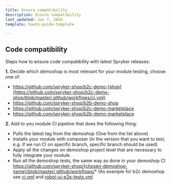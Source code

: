 ```yaml
---
title: Ensure compatibility
description: Ensure compatibility
last_updated: Jun 7, 2024
template: howto-guide-template

---
```


## Code compatibility
Steps how to ensure code compatibility with latest Spryker releases:

**1.** Decide which demoshop is most relevant for your module testing, choose one of:
- https://github.com/spryker-shop/b2c-demo-[shop](https://github.com/spryker-shop/b2c-demo-shop/blob/master/.github/workflows/ci.yml)
- https://github.com/spryker-shop/b2b-demo-shop
- https://github.com/spryker-shop/b2c-demo-marketplace
- https://github.com/spryker-shop/b2b-demo-marketplace

**2.** Add to you module CI pipeline that does the following thing:
- Pulls the latest tag from the demoshop (One from the list above)
- Installs your module with composer (in the version that you want to test, e.g. if we run CI on specific branch, specific branch should be used)
- Apply all the changes on demoshop project level that are necessary to fully integrate your module.
- Run all the demoshop tests, the same way as done in your demoshop CI https://github.com/spryker-shop/{chosen-demoshop-name}/blob/master/.github/workflows/* (As example for b2c demoshop see [ci.yml](https://github.com/spryker-shop/b2c-demo-shop/blob/master/.github/workflows/ci.yml) and [robot-ui-e2e-tests.yml](https://github.com/spryker-shop/b2c-demo-shop/blob/master/.github/workflows/robot-ui-e2e-tests.yml)


